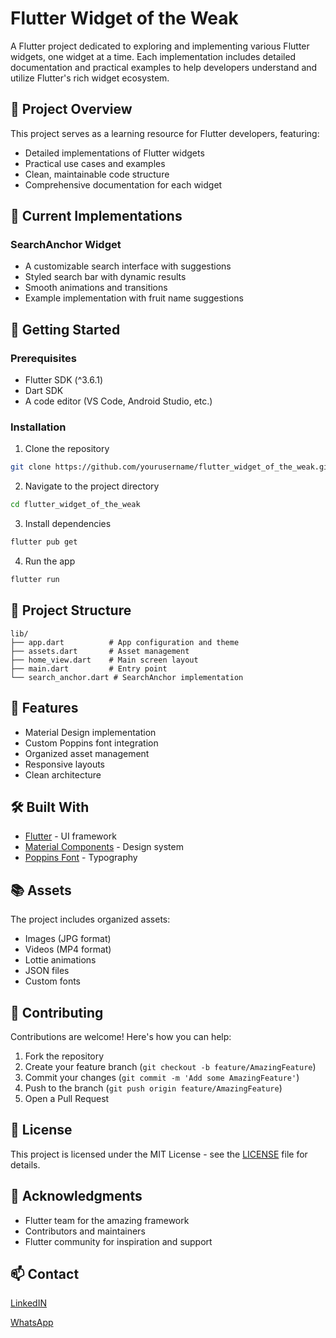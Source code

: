 # Flutter Widget of the Weak

A Flutter project dedicated to exploring and implementing various Flutter widgets, one widget at a time. Each implementation includes detailed documentation and practical examples to help developers understand and utilize Flutter's rich widget ecosystem.

## 🎯 Project Overview

This project serves as a learning resource for Flutter developers, featuring:

- Detailed implementations of Flutter widgets
- Practical use cases and examples
- Clean, maintainable code structure
- Comprehensive documentation for each widget

## 📱 Current Implementations

### SearchAnchor Widget

- A customizable search interface with suggestions
- Styled search bar with dynamic results
- Smooth animations and transitions
- Example implementation with fruit name suggestions

## 🚀 Getting Started

### Prerequisites

- Flutter SDK (^3.6.1)
- Dart SDK
- A code editor (VS Code, Android Studio, etc.)

### Installation

1. Clone the repository

```bash
git clone https://github.com/yourusername/flutter_widget_of_the_weak.git
```

2. Navigate to the project directory

```bash
cd flutter_widget_of_the_weak
```

3. Install dependencies

```bash
flutter pub get
```

4. Run the app

```bash
flutter run
```

## 📂 Project Structure

```
lib/
├── app.dart          # App configuration and theme
├── assets.dart       # Asset management
├── home_view.dart    # Main screen layout
├── main.dart         # Entry point
└── search_anchor.dart # SearchAnchor implementation
```

## 🎨 Features

- Material Design implementation
- Custom Poppins font integration
- Organized asset management
- Responsive layouts
- Clean architecture

## 🛠️ Built With

- [Flutter](https://flutter.dev/) - UI framework
- [Material Components](https://material.io/components) - Design system
- [Poppins Font](https://fonts.google.com/specimen/Poppins) - Typography

## 📚 Assets

The project includes organized assets:

- Images (JPG format)
- Videos (MP4 format)
- Lottie animations
- JSON files
- Custom fonts

## 🤝 Contributing

Contributions are welcome! Here's how you can help:

1. Fork the repository
2. Create your feature branch (`git checkout -b feature/AmazingFeature`)
3. Commit your changes (`git commit -m 'Add some AmazingFeature'`)
4. Push to the branch (`git push origin feature/AmazingFeature`)
5. Open a Pull Request

## 📝 License

This project is licensed under the MIT License - see the [LICENSE](LICENSE) file for details.

## 🙏 Acknowledgments

- Flutter team for the amazing framework
- Contributors and maintainers
- Flutter community for inspiration and support

## 📫 Contact

[LinkedIN](https://www.linkedin.com/in/mahmoud-hamdy-alashwah/en/)

[WhatsApp](https://wa.me/201019793768)
